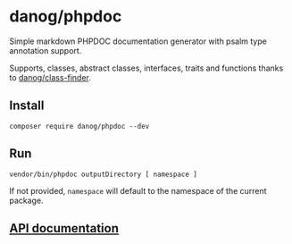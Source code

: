 # danog/phpdoc

Simple markdown PHPDOC documentation generator with psalm type annotation support.

Supports, classes, abstract classes, interfaces, traits and functions thanks to [danog/class-finder](https://github.com/danog/class-finder).  

## Install

```
composer require danog/phpdoc --dev
```

## Run

```
vendor/bin/phpdoc outputDirectory [ namespace ]
```

If not provided, `namespace` will default to the namespace of the current package.  

## [API documentation](docs)
